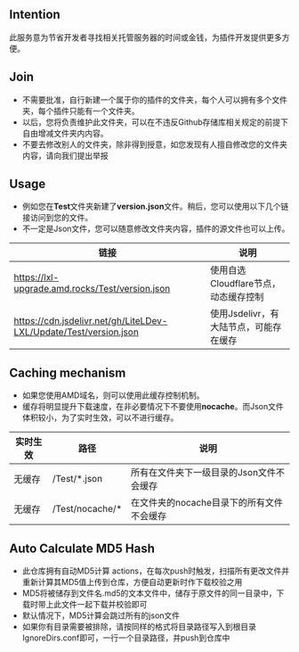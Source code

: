 ## Intention
此服务意为节省开发者寻找相关托管服务器的时间或金钱，为插件开发提供更多方便。

## Join
 - 不需要批准，自行新建一个属于你的插件的文件夹，每个人可以拥有多个文件夹，每个插件只能有一个文件夹。
 - 以后，您将负责维护此文件夹，可以在不违反Github存储库相关规定的前提下自由增减文件夹内内容。
 - 不要去修改别人的文件夹，除非得到授意，如您发现有人擅自修改您的文件夹内容，请向我们提出举报

## Usage
 - 例如您在**Test**文件夹新建了**version.json**文件。稍后，您可以使用以下几个链接访问到您的文件。
 - 不一定是Json文件，您可以随意修改文件夹内容，插件的源文件也可以上传。

链接 | 说明
-|-
https://lxl-upgrade.amd.rocks/Test/version.json | 使用自选Cloudflare节点，动态缓存控制
https://cdn.jsdelivr.net/gh/LiteLDev-LXL/Update/Test/version.json | 使用Jsdelivr，有大陆节点，可能存在缓存

## Caching mechanism
 - 如果您使用AMD域名，则可以使用此缓存控制机制。
 - 缓存将明显提升下载速度，在非必要情况下不要使用**nocache**。而Json文件体积较小，为了实时生效，可以不进行缓存。

实时生效 | 路径 | 说明
-|-|-
无缓存 | /Test/*.json | 所有在文件夹下一级目录的Json文件不会缓存
无缓存 | /Test/nocache/* | 在文件夹的nocache目录下的所有文件不会缓存

## Auto Calculate MD5 Hash

- 此仓库拥有自动MD5计算 actions，在每次push时触发，扫描所有更改文件并重新计算其MD5值上传到仓库，方便自动更新时作下载校验之用
- MD5将被储存到文件名.md5的文本文件中，储存于原文件的同一目录中，下载时带上此文件一起下载并校验即可
- 默认情况下，MD5计算会跳过所有的json文件
- 如果你有目录需要被排除，请按同样的格式将目录路径写入到根目录IgnoreDirs.conf即可，一行一个目录路径，并push到仓库中